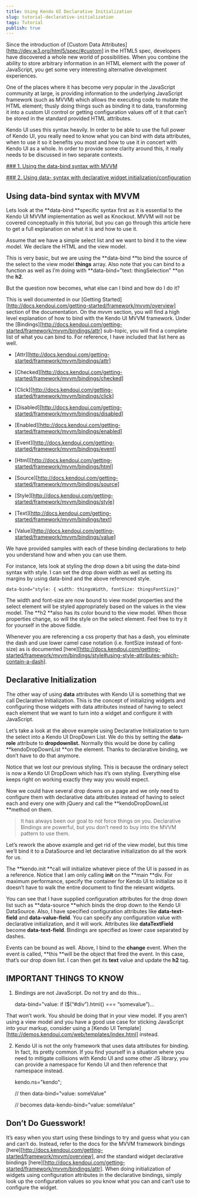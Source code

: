 ```yaml
---
title: Using Kendo UI Declarative Initialization
slug: tutorial-declarative-initialization
tags: Tutorial
publish: true
---
```


Since the introduction of [Custom Data Attributes][http://dev.w3.org/html5/spec/#custom] in the HTML5 spec,
developers have discovered a whole new world of possibilities.  When you
combine the ability to store arbitrary information in an HTML element with the
power of JavaScript, you get some very interesting alternative development
experiences.

One of the places where it has become very popular in the JavaScript community
at large, is providing information to the underlying JavaScript framework
(such as MVVM) which allows the executing code to mutate the HTML element;
thusly doing things such as binding it to data, transforming it into a custom
UI control or getting configuration values off of it that can’t be stored in
the standard provided HTML attributes.

Kendo UI uses this syntax heavily.  In order to be able to use the full power
of Kendo UI, you really need to know what you can bind with data attributes,
when to use it so it benefits you most and how to use it in concert with Kendo
UI as a whole.  In order to provide some clarity around this, it really needs
to be discussed in two separate contexts.

[### 1. Using the data-bind syntax with MVVM](#using-data-bind-syntax-with-mvvm)

[### 2. Using data- syntax with declarative widget initialization/configuration](#declarative-initialization)


## Using data-bind syntax with MVVM

Lets look at the **data-bind **specific syntax first as it is essential to the
Kendo UI MVVM implementation as well as Knockout. MVVM will not be covered conceptually in this tutorial, but you can go through this article here to get a full explanation on what it is and how to use it.

Assume that we have a simple select list and we want to bind it to the view
model.  We declare the HTML and the view model.

This is very basic, but we are using the **data-bind **to bind the source of
the select to the view model **things** array.  Also note that you can bind to
a function as well as I’m doing with **data-bind=”text: thingSelection” **on
the **h2**.

But the question now becomes, what else can I bind and how do I do it?

This is well documented in our [Getting Started][http://docs.kendoui.com/getting-started/framework/mvvm/overview] section of the documentation.
On the *mvvm* section, you will find a high level explanation of how to
bind with the Kendo UI MVVM framework.  Under the [Bindings][http://docs.kendoui.com/getting-started/framework/mvvm/bindings/attr] sub-topic, you
will find a complete list of what you can bind to.  For reference, I have
included that list here as well.

  * [Attr][http://docs.kendoui.com/getting-started/framework/mvvm/bindings/attr]

  * [Checked][http://docs.kendoui.com/getting-started/framework/mvvm/bindings/checked]
  
  * [Click][http://docs.kendoui.com/getting-started/framework/mvvm/bindings/click] 

  * [Disabled][http://docs.kendoui.com/getting-started/framework/mvvm/bindings/disabled]

  * [Enabled][http://docs.kendoui.com/getting-started/framework/mvvm/bindings/enabled]

  * [Event][http://docs.kendoui.com/getting-started/framework/mvvm/bindings/event]

  * [Html][http://docs.kendoui.com/getting-started/framework/mvvm/bindings/html]

  * [Source][http://docs.kendoui.com/getting-started/framework/mvvm/bindings/source]

  * [Style][http://docs.kendoui.com/getting-started/framework/mvvm/bindings/style]

  * [Text][http://docs.kendoui.com/getting-started/framework/mvvm/bindings/text]

  * [Value][http://docs.kendoui.com/getting-started/framework/mvvm/bindings/value]

We have provided samples with each of these binding declarations to help you
understand how and when you can use them.

For instance, lets look at styling the drop down a bit using the data-bind
syntax with style.  I can set the drop down width as well as setting its
margins by using data-bind and the above referenced style.


    data-bind="style: { width: thingsWidth, fontSize: thingsFontSize}"


The width and font-size are now bound to view model properties and the select
element will be styled appropriately based on the values in the view model.
The **h2 **also has its color bound to the view model.  When those properties
change, so will the style on the select element.  Feel free to try it for
yourself in the above fiddle.

Whenever you are referencing a css property that has a dash, you eliminate the
dash and use lower camel case notation (i.e. fontSize instead of font-size) as
is documented [here][http://docs.kendoui.com/getting-started/framework/mvvm/bindings/style#using-style-attributes-which-contain-a-dash].

## Declarative Initialization

The other way of using **data** attributes with Kendo UI is something that we
call Declarative Initialization.  This is the concept of initializing widgets
and configuring those widgets with data attributes instead of having to select
each element that we want to turn into a widget and configure it with
JavaScript.

Let’s take a look at the above example using Declarative Initialization to
turn the select into a Kendo UI DropDown List.  We do this by setting the
**data-role** attribute to **dropdownlist.**  Normally this would be done by
calling **kendoDropDownList **on the element.  Thanks to declarative binding,
we don’t have to do that anymore.

Notice that we lost our previous styling.  This is because the ordinary select
is now a Kendo UI DropDown which has it’s own styling.  Everything else keeps
right on working exactly they way you would expect.

Now we could have several drop downs on a page and we only need to configure
them with declarative data attributes instead of having to select each and
every one with jQuery and call the **kendoDropDownList **method on them.

>It has always been our goal to not force things on you.  Declarative
Bindings are powerful, but you don’t need to buy into the MVVM pattern to use
them.

Let’s rework the above example and get rid of the view model, but this time
we’ll bind it to a DataSource and let declarative initialization do all the
work for us.

The **kendo.init **call will initialize whatever piece of the UI is passed in
as a reference. Notice that I am only calling **init** on the **main **div.
For maximum performance, specify the container for Kendo UI to initialize so
it doesn’t have to walk the entire document to find the relevant widgets.

You can see that I have supplied configuration attributes for the drop down
list such as **data-source **which binds the drop down to the Kendo UI
DataSource.  Also, I have specified configuration attributes like **data-text-
field** and **data-value-field**.  You can specify any configuration value
with declarative initialization, and it will work.  Attributes like
**dataTextField** become **data-text-field**.  Bindings are specified as lower
case separated by dashes.

Events can be bound as well. Above, I bind to the **change** event.  When the
event is called, **this **will be the object that fired the event.  In this
case, that’s our drop down list.  I can then get its **text** value and update
the **h2** tag.

## IMPORTANT THINGS TO KNOW

1. Bindings are not JavaScript.  Do not try and do this…


    data-bind="value: if ($(“#div”).html() === “somevalue”)…

That won’t work.  You should be doing that in your view model.  If you aren’t
using a view model and you have a good use case for sticking JavaScript into
your markup, consider using a [Kendo UI Template][http://demos.kendoui.com/web/templates/index.html] instead.

2. Kendo UI is not the only framework that uses data attributes for binding.
In fact, its pretty common.  If you find yourself in a situation where you
need to mitigate collisions with Kendo UI and some other JS library, you can
provide a namespace for Kendo UI and then reference that namespace instead.


    kendo.ns="kendo";

    // then
    data-bind="value: someValue" 

	// becomes
    data-kendo-bind="value: someValue"


## Don’t Do Guesswork!

It’s easy when you start using these bindings to try and guess what you can
and can’t do.  Instead, refer to the docs for the MVVM framework bindings
[here][http://docs.kendoui.com/getting-started/framework/mvvm/overview], and the standard widget declarative bindings [here][http://docs.kendoui.com/getting-started/framework/mvvm/bindings/attr].  When
doing initialization of widgets using configuration attributes in the
declarative bindings, simply look up the configuration values so you know what
you can and can’t use to configure the widget.